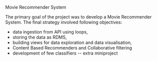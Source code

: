 Movie Recommender System

The primary goal of the project was to develop a Movie Recommender System. The final strategy involved following objectives:

* data ingestion from API using loops,
* storing the data as RDMS,
*	building views for data exploration and data visualisation,
*	Content Based Recommenders and Collaborative filtering
*	development of few classifiers -- extra miniproject 
